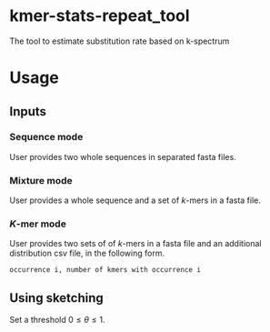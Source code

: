 # kmer-stats-repeat_tool

The tool to estimate substitution rate based on k-spectrum



# Usage

## Inputs

### Sequence mode

User provides two whole sequences in separated fasta files.

### Mixture mode

User provides a whole sequence and a set of $k$-mers in a fasta file. 

### $K$-mer mode

User provides two sets of  of $k$-mers in a fasta file and an additional distribution csv file, in the following form.

```
occurrence i, number of kmers with occurrence i
```

## Using sketching

Set a threshold $0\leq \theta \leq1$. 
